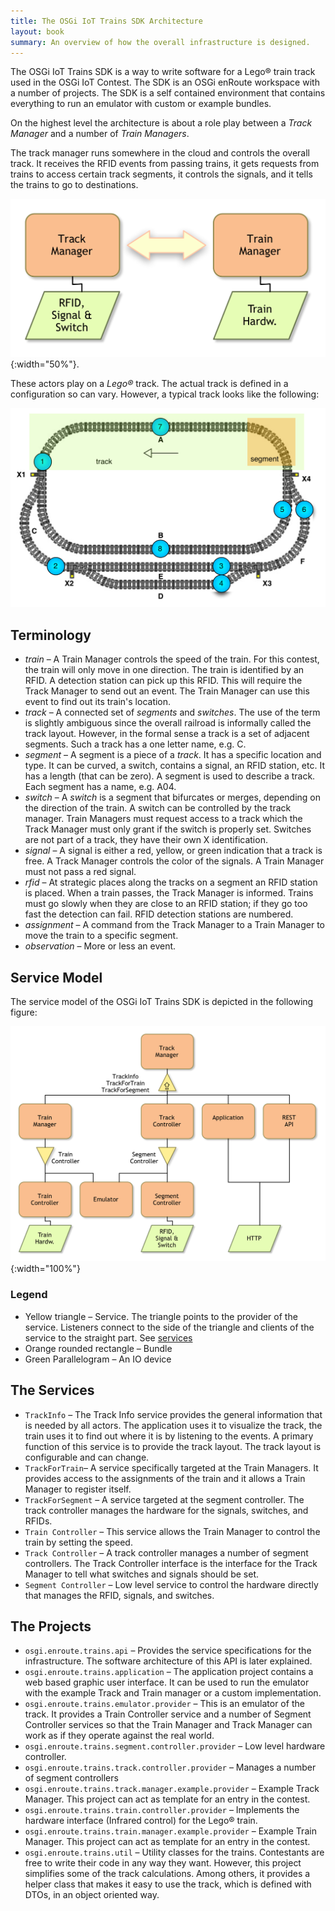 ```yaml
---
title: The OSGi IoT Trains SDK Architecture
layout: book
summary: An overview of how the overall infrastructure is designed.
---
```


The OSGi IoT Trains SDK is a way to write software for a Lego® train track used in the OSGi IoT Contest. The SDK is an OSGi enRoute workspace with a number of projects. The SDK is a self contained environment that contains everything to run an emulator with custom or example bundles.

On the highest level the architecture is about a role play between a _Track Manager_ and a number of _Train Managers_. 


The track manager runs somewhere in the cloud and controls the overall track. It receives the RFID events from passing trains, it gets requests from trains to access certain track segments, it controls the signals, and it tells the trains to go to destinations.

![Top Level](/img/trains/track-train-relation.png){:width="50%"}.

These actors play on a _Lego®_ track. The actual track is defined in a configuration so can vary. However, a typical track looks like the following:

![Top Level](/img/trains/track.png)

## Terminology 

* *train* – A Train Manager controls the speed of the train. For this contest, the train will only move in one direction. The train is identified by an RFID. A detection station can pick up this RFID. This will require the Track Manager to send out an event. The Train Manager can use this event to find out its train's location.
* *track* – A connected set of _segments_ and _switches_.  The use of the term is slightly ambiguous since the overall railroad is informally called the track layout. However, in the formal sense a track is a set of adjacent segments. Such a track has a one letter name, e.g. C.
* *segment* – A segment is a piece of a _track_. It has a specific location and type. It can be curved, a switch, contains a signal, an RFID station, etc. It has a length (that can be zero). A segment is used to describe a track. Each segment has a name, e.g. A04.
* *switch* – A _switch_ is a segment that bifurcates or merges, depending on the direction of the train. A switch can be controlled by the track manager. Train Managers must request access to a track which the Track Manager must only grant if the switch is properly set. Switches are not part of a track, they have their own X identification.
* *signal* – A signal is either a red, yellow, or green indication that a track is free. A Track Manager controls the color of the signals. A Train Manager must not pass a red signal.  
* *rfid* – At strategic places along the tracks on a segment an RFID station is placed. When a train passes, the Track Manager is informed. Trains must go slowly when they are close to an RFID station; if they go too fast the detection can fail. RFID detection stations are numbered. 
* *assignment* – A command from the Track Manager to a Train Manager to move the train to a specific segment.
* *observation* – More or less an event.

## Service Model

The service model of the OSGi IoT Trains SDK is depicted in the following figure:

![Service Model](/img/trains/trains-service-diagram.png){:width="100%"}

### Legend

* Yellow triangle – Service. The triangle points to the provider of the service. Listeners connect to the side of the triangle and clients of the service to the straight part. See [services](/book/215-sos.html) 
* Orange rounded rectangle – Bundle
* Green Parallelogram – An IO device

## The Services

* `TrackInfo` – The Track Info service provides the general information that is needed by all actors. The application uses it to visualize the track, the train uses it to find out where it is by listening to the events. A primary function of this service is to provide the track layout. The track layout is configurable and can change.
* `TrackForTrain`– A service specifically targeted at the Train Managers. It provides access to the assignments of the train and it allows a Train Manager to register itself. 
* `TrackForSegment` – A service targeted at the segment controller. The track controller manages the hardware for the signals, switches, and RFIDs.
* `Train Controller` – This service allows the Train Manager to control the train by setting the speed.
* `Track Controller` – A track controller manages a number of segment controllers. The Track Controller interface is the interface for the Track Manager to tell what switches and signals should be set.
* `Segment Controller` – Low level service to control the hardware directly that manages the RFID, signals, and switches. 

## The Projects

* `osgi.enroute.trains.api` – Provides the service specifications for the infrastructure. The software architecture of this API is later explained.
* `osgi.enroute.trains.application` – The application project contains a web based graphic user interface. It can be used to run the emulator with the example Track and Train manager or a custom implementation.
* `osgi.enroute.trains.emulator.provider` –  This is an emulator of the track. It provides a Train Controller service and a number of Segment Controller services so that the  Train Manager and Track Manager can work as if they operate against the real world.
* `osgi.enroute.trains.segment.controller.provider` – Low level hardware controller.
* `osgi.enroute.trains.track.controller.provider` – Manages a number of segment controllers
* `osgi.enroute.trains.track.manager.example.provider` – Example Track Manager. This project can act as template for an entry in the contest.
* `osgi.enroute.trains.train.controller.provider` – Implements the hardware interface (Infrared control) for the Lego® train.
* `osgi.enroute.trains.train.manager.example.provider` – Example Train Manager. This project can act as template for an entry in the contest.
* `osgi.enroute.trains.util` – Utility classes for the trains. Contestants are free to write their code in any way they want. However, this project simplifies some of the track calculations. Among others, it provides a helper class that makes it easy to use the track, which is defined with DTOs, in an object oriented way.





